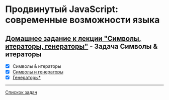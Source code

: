 # Продвинутый JavaScript: современные возможности языка
## [Домашнее задание к лекции "Символы, итераторы, генераторы"](https://github.com/TomSG03/ajs-homeworks/tree/master/symbols-iterators-generators) - Задача Символы & итераторы
- [x] Символы & итераторы
- [x] [Символы и генераторы](https://github.com/TomSG03/ajs-homeworks-symbols-generators)
- [x] [Генераторы*](https://github.com/TomSG03/ajs-homeworks-symbols-generators_x)

---
[Спискок задач](https://github.com/TomSG03/ajs-homeworks-list)
